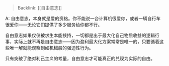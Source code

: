 > Backlink: [[自由意志]]

A: 自由意志，本身就是爱的资格。你不能说一台计算机很爱你，或者一辆自行车很爱你——无论它们提供了多少服务给你都不行。  
  
自由意志如果仅仅被求生本能挟持，一切都是出于最大化自己物质收益的逻辑行事，实际上就不再是自由意志——因为盈利最大化方案常常是唯一的，只要循着这些唯一解就能观察到如机械般的强迫性行为。  
  
只有突破了绝对利己主义的考量，自由意志才可能真正的兑现为实际的自由。
